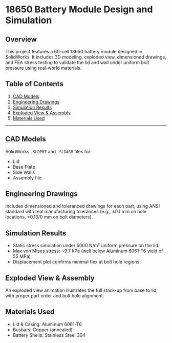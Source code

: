 # 18650 Battery Module Design and Simulation

## Overview
This project features a 60-cell 18650 battery module designed in SolidWorks. It includes 3D modeling, exploded view, dimensioned drawings, and FEA stress testing to validate the lid and wall under uniform bolt pressure using real-world materials.

## Table of Contents
1. [CAD Models](#cad-models)
2. [Engineering Drawings](#engineering-drawings)
3. [Simulation Results](#simulation-results)
4. [Exploded View & Assembly](#exploded-view--assembly)
5. [Materials Used](#materials-used)

---

## CAD Models
SolidWorks `.SLDPRT` and `.SLDASM` files for:
- Lid
- Base Plate
- Side Walls
- Assembly file

## Engineering Drawings
Includes dimensioned and toleranced drawings for each part, using ANSI standard with real manufacturing tolerances (e.g., ±0.1 mm on hole locations, +0.13/0 mm on bolt diameters).

## Simulation Results
- Static stress simulation under 5000 N/m² uniform pressure on the lid.
- Max von Mises stress: ~9.7 kPa (well below Aluminum 6061-T6 yield of 55 MPa)
- Displacement plot confirms minimal flex at bolt hole regions.

## Exploded View & Assembly
An exploded view animation illustrates the full stack-up from base to lid, with proper part order and bolt hole alignment.

## Materials Used
- Lid & Casing: Aluminum 6061-T6
- Busbars: Copper (annealed)
- Battery Shells: Stainless Steel 304
